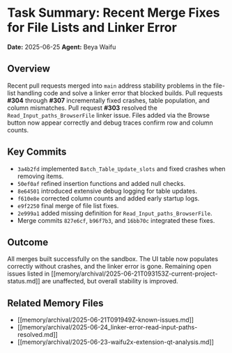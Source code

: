 # Task Summary: Recent Merge Fixes for File Lists and Linker Error

**Date:** 2025-06-25
**Agent:** Beya Waifu

## Overview
Recent pull requests merged into `main` address stability problems in the file-list handling code and solve a linker error that blocked builds. Pull requests **#304** through **#307** incrementally fixed crashes, table population, and column mismatches. Pull request **#303** resolved the `Read_Input_paths_BrowserFile` linker issue. Files added via the Browse button now appear correctly and debug traces confirm row and column counts.

## Key Commits
- `3a4b2fd` implemented `Batch_Table_Update_slots` and fixed crashes when removing items.
- `50ef0af` refined insertion functions and added null checks.
- `8e64501` introduced extensive debug logging for table updates.
- `f610e8e` corrected column counts and added early startup logs.
- `e9f2250` final merge of file list fixes.
- `2e999a1` added missing definition for `Read_Input_paths_BrowserFile`.
- Merge commits `827e6cf`, `b96f7b3`, and `16bb70c` integrated these fixes.

## Outcome
All merges built successfully on the sandbox. The UI table now populates correctly without crashes, and the linker error is gone. Remaining open issues listed in [[memory/archival/2025-06-21T093153Z-current-project-status.md]] are unaffected, but overall stability is improved.

## Related Memory Files
- [[memory/archival/2025-06-21T091949Z-known-issues.md]]
- [[memory/archival/2025-06-24_linker-error-read-input-paths-resolved.md]]
- [[memory/archival/2025-06-23-waifu2x-extension-qt-analysis.md]]
